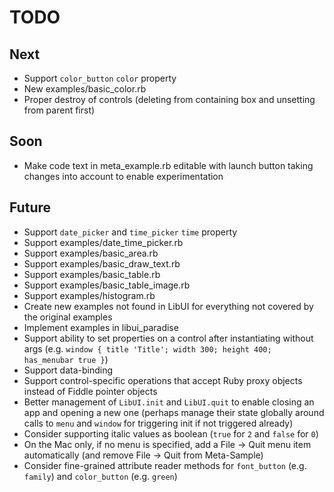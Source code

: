 # TODO

## Next

- Support `color_button` `color` property
- New examples/basic_color.rb
- Proper destroy of controls (deleting from containing box and unsetting from parent first)

## Soon

- Make code text in meta_example.rb editable with launch button taking changes into account to enable experimentation

## Future

- Support `date_picker` and `time_picker` `time` property
- Support examples/date_time_picker.rb
- Support examples/basic_area.rb
- Support examples/basic_draw_text.rb
- Support examples/basic_table.rb
- Support examples/basic_table_image.rb
- Support examples/histogram.rb
- Create new examples not found in LibUI for everything not covered by the original examples
- Implement examples in libui_paradise
- Support ability to set properties on a control after instantiating without args (e.g. `window { title 'Title'; width 300; height 400; has_menubar true }`)
- Support data-binding
- Support control-specific operations that accept Ruby proxy objects instead of Fiddle pointer objects
- Better management of `LibUI.init` and `LibUI.quit` to enable closing an app and opening a new one (perhaps manage their state globally around calls to `menu` and `window` for triggering init if not triggered already)
- Consider supporting italic values as boolean (`true` for `2` and `false` for `0`)
- On the Mac only, if no menu is specified, add a File -> Quit menu item automatically (and remove File -> Quit from Meta-Sample)
- Consider fine-grained attribute reader methods for `font_button` (e.g. `family`) and `color_button` (e.g. `green`)
